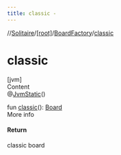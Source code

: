 ```yaml
---
title: classic -
---
```

//[Solitaire](../../index.md)/[[root]](../index.md)/[BoardFactory](index.md)/[classic](classic.md)



# classic  
[jvm]  
Content  
@[JvmStatic](https://kotlinlang.org/api/latest/jvm/stdlib/kotlin.jvm/-jvm-static/index.html)()  
  
fun [classic](classic.md)(): [Board](../-board/index.md)  
More info  


#### Return  


classic board

  



